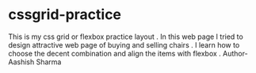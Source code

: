 # cssgrid-practice
This is my css grid or flexbox practice layout . In this web page I tried to design attractive web page of buying and selling chairs . I learn how to choose the decent combination and align the items with flexbox .
Author-Aashish Sharma
